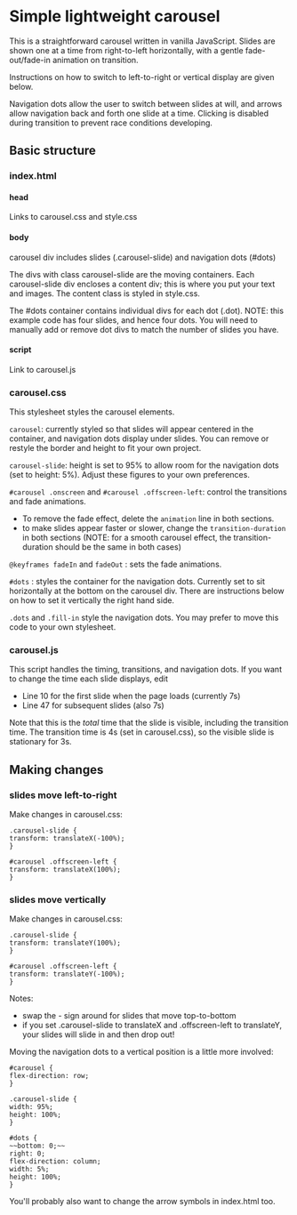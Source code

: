 # Simple lightweight carousel

This is a straightforward carousel written in vanilla JavaScript. Slides are shown one at a time from right-to-left horizontally, with a gentle fade-out/fade-in animation on transition.

Instructions on how to switch to left-to-right or vertical display are given below.

Navigation dots allow the user to switch between slides at will, and arrows allow navigation back and forth one slide at a time. Clicking is disabled during transition to prevent race conditions developing.

## Basic structure

### index.html

#### head

Links to carousel.css and style.css

#### body

carousel div includes slides (.carousel-slide) and navigation dots (#dots)

The divs with class carousel-slide are the moving containers. Each carousel-slide div encloses a content div; this is where you put your text and images. The content class is styled in style.css.

The #dots container contains individual divs for each dot (.dot). NOTE: this example code has four slides, and hence four dots. You will need to manually add or remove dot divs to match the number of slides you have.

#### script

Link to carousel.js

### carousel.css

This stylesheet styles the carousel elements.

`carousel`: currently styled so that slides will appear centered in the container, and navigation dots display under slides. You can remove or restyle the border and height to fit your own project.

`carousel-slide`: height is set to 95% to allow room for the navigation dots (set to height: 5%). Adjust these figures to your own preferences.

`#carousel .onscreen` and `#carousel .offscreen-left`: control the transitions and fade animations.

-   To remove the fade effect, delete the `animation` line in both sections.
-   to make slides appear faster or slower, change the `transition-duration` in both sections (NOTE: for a smooth carousel effect, the transition-duration should be the same in both cases)

`@keyframes fadeIn` and `fadeOut` : sets the fade animations.

`#dots` : styles the container for the navigation dots. Currently set to sit horizontally at the bottom on the carousel div. There are instructions below on how to set it vertically the right hand side.

`.dots` and `.fill-in` style the navigation dots. You may prefer to move this code to your own stylesheet.

### carousel.js

This script handles the timing, transitions, and navigation dots. If you want to change the time each slide displays, edit

-   Line 10 for the first slide when the page loads (currently 7s)
-   Line 47 for subsequent slides (also 7s)

Note that this is the _total_ time that the slide is visible, including the transition time. The transition time is 4s (set in carousel.css), so the visible slide is stationary for 3s.

## Making changes

### slides move left-to-right

Make changes in carousel.css:

```
.carousel-slide {
transform: translateX(-100%);
}

#carousel .offscreen-left {
transform: translateX(100%);
}
```

### slides move vertically

Make changes in carousel.css:

```
.carousel-slide {
transform: translateY(100%);
}

#carousel .offscreen-left {
transform: translateY(-100%);
}
```

Notes:

-   swap the - sign around for slides that move top-to-bottom
-   if you set .carousel-slide to translateX and .offscreen-left to translateY, your slides will slide in and then drop out!

Moving the navigation dots to a vertical position is a little more involved:

```
#carousel {
flex-direction: row;
}

.carousel-slide {
width: 95%;
height: 100%;
}

#dots {
~~bottom: 0;~~
right: 0;
flex-direction: column;
width: 5%;
height: 100%;
}
```

You'll probably also want to change the arrow symbols in index.html too.

